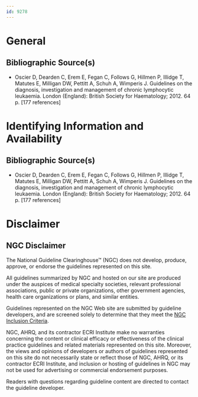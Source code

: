 ```yaml
---
id: 9278
---
```


# General

## Bibliographic Source(s)

- Oscier D, Dearden C, Erem E, Fegan C, Follows G, Hillmen P, Illidge T, Matutes E, Milligan DW, Pettitt A, Schuh A, Wimperis J. Guidelines on the diagnosis, investigation and management of chronic lymphocytic leukaemia. London (England): British Society for Haematology; 2012. 64 p. [177 references]

# Identifying Information and Availability

## Bibliographic Source(s)

- Oscier D, Dearden C, Erem E, Fegan C, Follows G, Hillmen P, Illidge T, Matutes E, Milligan DW, Pettitt A, Schuh A, Wimperis J. Guidelines on the diagnosis, investigation and management of chronic lymphocytic leukaemia. London (England): British Society for Haematology; 2012. 64 p. [177 references]

# Disclaimer

## NGC Disclaimer

The National Guideline Clearinghouse™ (NGC) does not develop, produce, approve, or endorse the guidelines represented on this site.

All guidelines summarized by NGC and hosted on our site are produced under the auspices of medical specialty societies, relevant professional associations, public or private organizations, other government agencies, health care organizations or plans, and similar entities.

Guidelines represented on the NGC Web site are submitted by guideline developers, and are screened solely to determine that they meet the [NGC Inclusion Criteria](/help-and-about/summaries/inclusion-criteria).

NGC, AHRQ, and its contractor ECRI Institute make no warranties concerning the content or clinical efficacy or effectiveness of the clinical practice guidelines and related materials represented on this site. Moreover, the views and opinions of developers or authors of guidelines represented on this site do not necessarily state or reflect those of NGC, AHRQ, or its contractor ECRI Institute, and inclusion or hosting of guidelines in NGC may not be used for advertising or commercial endorsement purposes.

Readers with questions regarding guideline content are directed to contact the guideline developer.

